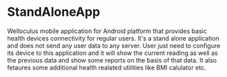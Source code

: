 # StandAloneApp
Welloculus mobile application for Android platform that provides basic health devices connectivity for regular users. It's a stand alone application and does not send any user data to any server. User just need to configure its device to this application and it will show the current reading as well as the previous data and show some reports on the basis of that data.
It also fetaures some additional health realated utilities like BMI calulator etc.
